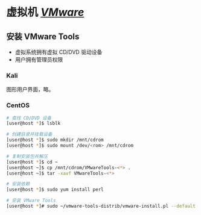 # 虚拟机 [*VMware*](https://vmware.com/)

## 安装 VMware Tools

*   虚拟系统拥有虚拟 CD/DVD 驱动设备
*   用户拥有管理员权限

### Kali

图形用户界面，略。

### CentOS

```sh
# 查找 CD/DVD 设备
[user@host *]$ lsblk

# 创建目录并挂载设备
[user@host *]$ sudo mkdir /mnt/cdrom
[user@host *]$ sudo mount /dev/<rom> /mnt/cdrom

# 复制安装包并解压
[user@host *]$ cd ~
[user@host ~]$ cp /mnt/cdrom/VMwareTools-<*> .
[user@host ~]$ tar -xavf VMwareTools-<*>

# 安装依赖
[user@host *]$ sudo yum install perl

# 安装 VMware Tools
[user@host *]# sudo ~/vmware-tools-distrib/vmware-install.pl --default
```
